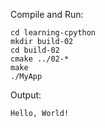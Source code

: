 Compile and Run:

```
cd learning-cpython
mkdir build-02
cd build-02
cmake ../02-*
make
./MyApp
```

Output:

```
Hello, World!
```
